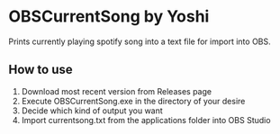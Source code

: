 # OBSCurrentSong by Yoshi
Prints currently playing spotify song into a text file for import into OBS.

## How to use
1. Download most recent version from Releases page
2. Execute OBSCurrentSong.exe in the directory of your desire
3. Decide which kind of output you want
4. Import currentsong.txt from the applications folder into OBS Studio

